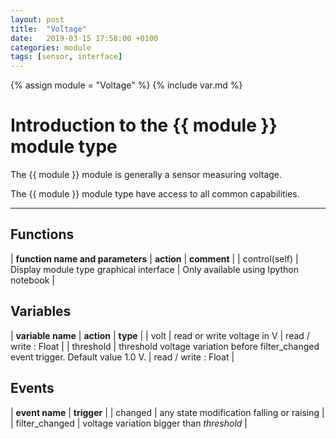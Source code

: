 ```yaml
---
layout: post
title:  "Voltage"
date:   2019-03-15 17:58:00 +0100
categories: module
tags: [sensor, interface]
---
```

{% assign module = "Voltage" %}
{% include var.md %}

# Introduction to the {{ module }} module type

The {{ module }} module is generally a sensor measuring voltage.

The {{ module }} module type have access to all common capabilities.

----

## Functions

| **function name and parameters** | **action** | **comment** |
| control(self) | Display module type graphical interface | Only available using Ipython notebook |

## Variables

| **variable name** | **action** | **type** |
| volt | read or write voltage in V | read / write : Float |
| threshold | threshold voltage variation before filter_changed event trigger. Default value 1.0 V. | read / write : Float |

## Events

| **event name** | **trigger** |
| changed | any state modification falling or raising |
| filter_changed | voltage variation bigger than *threshold* |
